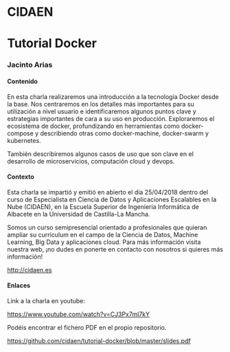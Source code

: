 # CIDAEN

# Tutorial Docker

### Jacinto Arias


#### Contenido

En esta charla realizaremos una introducción a la tecnología Docker desde la base. Nos centraremos en los detalles más importantes para su utilización a nivel usuario e identificaremos algunos puntos clave y estrategias importantes de cara a su uso en producción. Exploraremos el ecosistema de docker, profundizando en herramientas como docker-compose y describiendo otras como docker-machine, docker-swarm y kubernetes.

También describiremos algunos casos de uso que son clave en el desarrollo de microservicios, computación cloud y devops.


#### Contexto 

Esta charla se impartió y emitió en abierto el día 25/04/2018 dentro del curso de Especialista en Ciencia de Datos y Aplicaciones Escalables en la Nube (CIDAEN), en la Escuela Superior de Ingeniería Informática de Albacete en la Universidad de Castilla-La Mancha.

Somos un curso semipresencial orientado a profesionales que quieran ampliar su currículum en el campo de la Ciencia de Datos, Machine Learning, Big Data y aplicaciones cloud. Para más información visita nuestra web, ¡no dudes en ponerte en contacto con nosotros si quieres más información!

http://cidaen.es


#### Enlaces 

Link a la charla en youtube:

https://www.youtube.com/watch?v=CJ3Px7mI7kY

Podéis encontrar el fichero PDF en el propio repositorio.

https://github.com/cidaen/tutorial-docker/blob/master/slides.pdf

